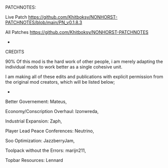 PATCHNOTES:

Live Patch <https://github.com/Khitboksy/NONHORST-PATCHNOTES/blob/main/PN_v0.1.8.3>

All Patches <https://github.com/Khitboksy/NONHORST-PATCHNOTES>

-

CREDITS

90% Of this mod is the hard work of other people, i am merely adapting the individual mods to work better as a single cohesive unit.

I am making all of these edits and publications with explicit permission from the original mod creators, which will be listed below;

-

Better Governement: Mateus,

Economy/Conscription Overhaul: Izonwreda,

Industrial Expansion: Zaph,

Player Lead Peace Conferences: Neutrino,

Soo Optimization: JazzberryJam,

Toolpack without the Errors: marijn211,

Topbar Resources: Lennard
